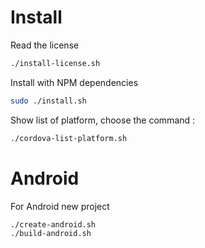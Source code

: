 # Install

Read the license
```bash
./install-license.sh
```

Install with NPM dependencies
```bash
sudo ./install.sh
```

Show list of platform, choose the command :
```bash
./cordova-list-platform.sh
```

# Android

For Android new project

```bash
./create-android.sh
./build-android.sh
```
